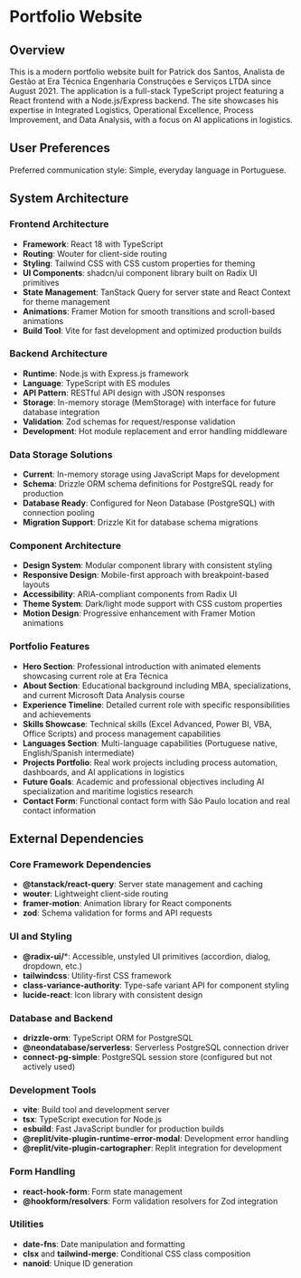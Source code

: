 # Portfolio Website

## Overview

This is a modern portfolio website built for Patrick dos Santos, Analista de Gestão at Era Técnica Engenharia Construções e Serviços LTDA since August 2021. The application is a full-stack TypeScript project featuring a React frontend with a Node.js/Express backend. The site showcases his expertise in Integrated Logistics, Operational Excellence, Process Improvement, and Data Analysis, with a focus on AI applications in logistics.

## User Preferences

Preferred communication style: Simple, everyday language in Portuguese.

## System Architecture

### Frontend Architecture
- **Framework**: React 18 with TypeScript
- **Routing**: Wouter for client-side routing
- **Styling**: Tailwind CSS with CSS custom properties for theming
- **UI Components**: shadcn/ui component library built on Radix UI primitives
- **State Management**: TanStack Query for server state and React Context for theme management
- **Animations**: Framer Motion for smooth transitions and scroll-based animations
- **Build Tool**: Vite for fast development and optimized production builds

### Backend Architecture
- **Runtime**: Node.js with Express.js framework
- **Language**: TypeScript with ES modules
- **API Pattern**: RESTful API design with JSON responses
- **Storage**: In-memory storage (MemStorage) with interface for future database integration
- **Validation**: Zod schemas for request/response validation
- **Development**: Hot module replacement and error handling middleware

### Data Storage Solutions
- **Current**: In-memory storage using JavaScript Maps for development
- **Schema**: Drizzle ORM schema definitions for PostgreSQL ready for production
- **Database Ready**: Configured for Neon Database (PostgreSQL) with connection pooling
- **Migration Support**: Drizzle Kit for database schema migrations

### Component Architecture
- **Design System**: Modular component library with consistent styling
- **Responsive Design**: Mobile-first approach with breakpoint-based layouts
- **Accessibility**: ARIA-compliant components from Radix UI
- **Theme System**: Dark/light mode support with CSS custom properties
- **Motion Design**: Progressive enhancement with Framer Motion animations

### Portfolio Features
- **Hero Section**: Professional introduction with animated elements showcasing current role at Era Técnica
- **About Section**: Educational background including MBA, specializations, and current Microsoft Data Analysis course
- **Experience Timeline**: Detailed current role with specific responsibilities and achievements
- **Skills Showcase**: Technical skills (Excel Advanced, Power BI, VBA, Office Scripts) and process management capabilities  
- **Languages Section**: Multi-language capabilities (Portuguese native, English/Spanish intermediate)
- **Projects Portfolio**: Real work projects including process automation, dashboards, and AI applications in logistics
- **Future Goals**: Academic and professional objectives including AI specialization and maritime logistics research
- **Contact Form**: Functional contact form with São Paulo location and real contact information

## External Dependencies

### Core Framework Dependencies
- **@tanstack/react-query**: Server state management and caching
- **wouter**: Lightweight client-side routing
- **framer-motion**: Animation library for React components
- **zod**: Schema validation for forms and API requests

### UI and Styling
- **@radix-ui/***: Accessible, unstyled UI primitives (accordion, dialog, dropdown, etc.)
- **tailwindcss**: Utility-first CSS framework
- **class-variance-authority**: Type-safe variant API for component styling
- **lucide-react**: Icon library with consistent design

### Database and Backend
- **drizzle-orm**: TypeScript ORM for PostgreSQL
- **@neondatabase/serverless**: Serverless PostgreSQL connection driver
- **connect-pg-simple**: PostgreSQL session store (configured but not actively used)

### Development Tools
- **vite**: Build tool and development server
- **tsx**: TypeScript execution for Node.js
- **esbuild**: Fast JavaScript bundler for production builds
- **@replit/vite-plugin-runtime-error-modal**: Development error handling
- **@replit/vite-plugin-cartographer**: Replit integration for development

### Form Handling
- **react-hook-form**: Form state management
- **@hookform/resolvers**: Form validation resolvers for Zod integration

### Utilities
- **date-fns**: Date manipulation and formatting
- **clsx** and **tailwind-merge**: Conditional CSS class composition
- **nanoid**: Unique ID generation